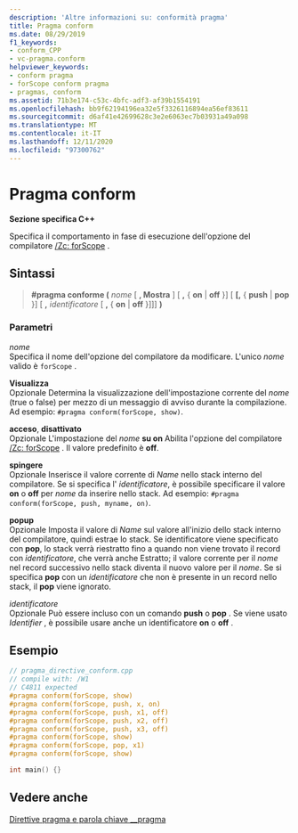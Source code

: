 ```yaml
---
description: 'Altre informazioni su: conformità pragma'
title: Pragma conform
ms.date: 08/29/2019
f1_keywords:
- conform_CPP
- vc-pragma.conform
helpviewer_keywords:
- conform pragma
- forScope conform pragma
- pragmas, conform
ms.assetid: 71b3e174-c53c-4bfc-adf3-af39b1554191
ms.openlocfilehash: bb9f62194196ea32e5f3326116894ea56ef83611
ms.sourcegitcommit: d6af41e42699628c3e2e6063ec7b03931a49a098
ms.translationtype: MT
ms.contentlocale: it-IT
ms.lasthandoff: 12/11/2020
ms.locfileid: "97300762"
---
```

# <a name="conform-pragma"></a>Pragma conform

**Sezione specifica C++**

Specifica il comportamento in fase di esecuzione dell'opzione del compilatore [/Zc: forScope](../build/reference/zc-forscope-force-conformance-in-for-loop-scope.md) .

## <a name="syntax"></a>Sintassi

> **#pragma conforme (** *nome* [ **, Mostra** ] [ **,** { **on**  |  **off** }] [ **[,** { **push**  |  **pop** }] [ **,** *identificatore* [ **,** { **on**  |  **off** }]]] **)**

### <a name="parameters"></a>Parametri

*nome*\
Specifica il nome dell'opzione del compilatore da modificare. L'unico *nome* valido è `forScope` .

**Visualizza**\
Opzionale Determina la visualizzazione dell'impostazione corrente del *nome* (true o false) per mezzo di un messaggio di avviso durante la compilazione. Ad esempio: `#pragma conform(forScope, show)`.

**acceso**, **disattivato**\
Opzionale L'impostazione del *nome* **su on** Abilita l'opzione del compilatore [/Zc: forScope](../build/reference/zc-forscope-force-conformance-in-for-loop-scope.md) . Il valore predefinito è **off**.

**spingere**\
Opzionale Inserisce il valore corrente di *Name* nello stack interno del compilatore. Se si specifica l' *identificatore*, è possibile specificare il valore **on** o **off** per *nome* da inserire nello stack. Ad esempio: `#pragma conform(forScope, push, myname, on)`.

**popup**\
Opzionale Imposta il valore di *Name* sul valore all'inizio dello stack interno del compilatore, quindi estrae lo stack. Se identificatore viene specificato con **pop**, lo stack verrà riestratto fino a quando non viene trovato il record con *identificatore*, che verrà anche Estratto; il valore corrente per il *nome* nel record successivo nello stack diventa il nuovo valore per il *nome*. Se si specifica **pop** con un *identificatore* che non è presente in un record nello stack, il **pop** viene ignorato.

*identificatore*\
Opzionale Può essere incluso con un comando **push** o **pop** . Se viene usato *Identifier* , è possibile usare anche un identificatore **on** o **off** .

## <a name="example"></a>Esempio

```cpp
// pragma_directive_conform.cpp
// compile with: /W1
// C4811 expected
#pragma conform(forScope, show)
#pragma conform(forScope, push, x, on)
#pragma conform(forScope, push, x1, off)
#pragma conform(forScope, push, x2, off)
#pragma conform(forScope, push, x3, off)
#pragma conform(forScope, show)
#pragma conform(forScope, pop, x1)
#pragma conform(forScope, show)

int main() {}
```

## <a name="see-also"></a>Vedere anche

[Direttive pragma e parola chiave __pragma](../preprocessor/pragma-directives-and-the-pragma-keyword.md)
